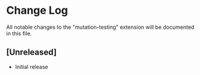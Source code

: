 # Change Log

All notable changes to the "mutation-testing" extension will be documented in this file.

## [Unreleased]

- Initial release
